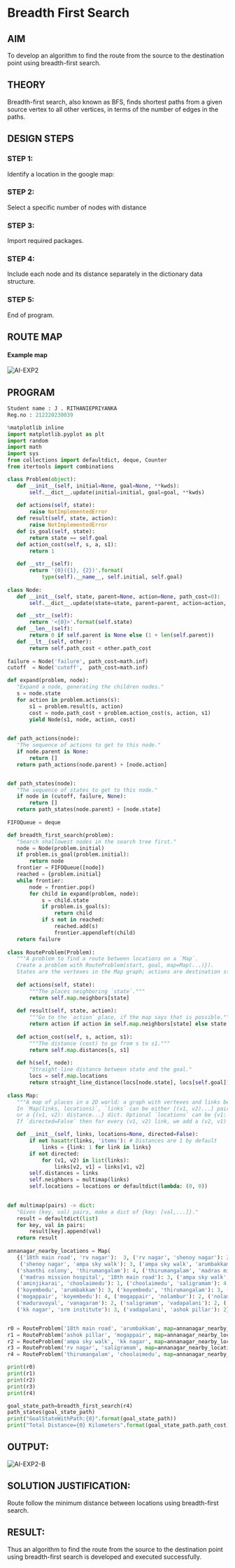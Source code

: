 # Breadth First Search
## AIM

To develop an algorithm to find the route from the source to the destination point using breadth-first search.

## THEORY
Breadth-first search, also known as BFS, finds shortest paths from a given source vertex to all other vertices, in terms of the number of edges in the paths.

## DESIGN STEPS

### STEP 1:
Identify a location in the google map:

### STEP 2:
Select a specific number of nodes with distance

### STEP 3:
Import required packages.

### STEP 4:
Include each node and its distance separately in the dictionary data structure.

### STEP 5:
End of program.


## ROUTE MAP
#### Example map

![AI-EXP2](https://user-images.githubusercontent.com/75235132/166143654-cfb22c4d-77d9-4f95-9d04-83870e3cc3a8.png)

## PROGRAM
```python
Student name : J . RITHANIEPRIYANKA
Reg.no : 212220230039
 ```
 ```python
 %matplotlib inline
import matplotlib.pyplot as plt
import random
import math
import sys
from collections import defaultdict, deque, Counter
from itertools import combinations

class Problem(object):
    def __init__(self, initial=None, goal=None, **kwds): 
        self.__dict__.update(initial=initial, goal=goal, **kwds) 
        
    def actions(self, state):        
        raise NotImplementedError
    def result(self, state, action): 
        raise NotImplementedError
    def is_goal(self, state):        
        return state == self.goal
    def action_cost(self, s, a, s1): 
        return 1
    
    def __str__(self):
        return '{0}({1}, {2})'.format(
            type(self).__name__, self.initial, self.goal)
            
class Node:
    def __init__(self, state, parent=None, action=None, path_cost=0):
        self.__dict__.update(state=state, parent=parent, action=action, path_cost=path_cost)

    def __str__(self): 
        return '<{0}>'.format(self.state)
    def __len__(self): 
        return 0 if self.parent is None else (1 + len(self.parent))
    def __lt__(self, other): 
        return self.path_cost < other.path_cost
        
failure = Node('failure', path_cost=math.inf) 
cutoff  = Node('cutoff',  path_cost=math.inf)

def expand(problem, node):
    "Expand a node, generating the children nodes."
    s = node.state
    for action in problem.actions(s):
        s1 = problem.result(s, action)
        cost = node.path_cost + problem.action_cost(s, action, s1)
        yield Node(s1, node, action, cost)
        

def path_actions(node):
    "The sequence of actions to get to this node."
    if node.parent is None:
        return []  
    return path_actions(node.parent) + [node.action]


def path_states(node):
    "The sequence of states to get to this node."
    if node in (cutoff, failure, None): 
        return []
    return path_states(node.parent) + [node.state]
    
FIFOQueue = deque

def breadth_first_search(problem):
    "Search shallowest nodes in the search tree first."
    node = Node(problem.initial)
    if problem.is_goal(problem.initial):
        return node
    frontier = FIFOQueue([node])
    reached = {problem.initial}
    while frontier:
        node = frontier.pop()
        for child in expand(problem, node):
            s = child.state
            if problem.is_goal(s):
                return child
            if s not in reached:
                reached.add(s)
                frontier.appendleft(child)
    return failure
    
class RouteProblem(Problem):
    """A problem to find a route between locations on a `Map`.
    Create a problem with RouteProblem(start, goal, map=Map(...)}).
    States are the vertexes in the Map graph; actions are destination states."""
    
    def actions(self, state): 
        """The places neighboring `state`."""
        return self.map.neighbors[state]
    
    def result(self, state, action):
        """Go to the `action` place, if the map says that is possible."""
        return action if action in self.map.neighbors[state] else state
    
    def action_cost(self, s, action, s1):
        """The distance (cost) to go from s to s1."""
        return self.map.distances[s, s1]
    
    def h(self, node):
        "Straight-line distance between state and the goal."
        locs = self.map.locations
        return straight_line_distance(locs[node.state], locs[self.goal])
        
 class Map:
    """A map of places in a 2D world: a graph with vertexes and links between them. 
    In `Map(links, locations)`, `links` can be either [(v1, v2)...] pairs, 
    or a {(v1, v2): distance...} dict. Optional `locations` can be {v1: (x, y)} 
    If `directed=False` then for every (v1, v2) link, we add a (v2, v1) link."""

    def __init__(self, links, locations=None, directed=False):
        if not hasattr(links, 'items'): # Distances are 1 by default
            links = {link: 1 for link in links}
        if not directed:
            for (v1, v2) in list(links):
                links[v2, v1] = links[v1, v2]
        self.distances = links
        self.neighbors = multimap(links)
        self.locations = locations or defaultdict(lambda: (0, 0))

        
def multimap(pairs) -> dict:
    "Given (key, val) pairs, make a dict of {key: [val,...]}."
    result = defaultdict(list)
    for key, val in pairs:
        result[key].append(val)
    return result
    
annanagar_nearby_locations = Map(
    {('18th main road', 'rv nagar'):  3, ('rv nagar', 'shenoy nagar'): 2,('shenoy nagar', 'chetpet'): 3, 
     ('shenoy nagar', 'ampa sky walk'): 3, ('ampa sky walk', 'arumbakkam'): 3, ('arumbakkam', 'shanthi colony'): 3,
    ('shanthi colony', 'thirumangalam'): 4, ('thirumangalam', 'madras mission hospital'): 2, 
     ('madras mission hospital', '18th main road'): 3, ('ampa sky walk', 'aminjikarai'): 1,
    ('aminjikarai', 'choolaimedu'): 1, ('choolaimedu', 'saligramam'): 4, ('saligramam', 'koyembedu'): 3,
    ('koyembedu', 'arumbakkam'): 3, ('koyembedu', 'thirumangalam'): 3, ('thirumangalam', 'mogappair'): 3, 
    ('mogappair', 'koyembedu'): 4, ('mogappair', 'nolambur'): 2, ('nolambur', 'maduravoyal'): 2,
    ('maduravoyal', 'vanagaram'): 2, ('saligramam', 'vadapalani'): 2, ('vadapalani', 'kk nagar'): 2,
    ('kk nagar', 'srm institute'): 3, ('vadapalani', 'ashok pillar'): 2})


r0 = RouteProblem('18th main road', 'arumbakkam', map=annanagar_nearby_locations)
r1 = RouteProblem('ashok pillar', 'mogappair', map=annanagar_nearby_locations)
r2 = RouteProblem('ampa sky walk', 'kk nagar', map=annanagar_nearby_locations)
r3 = RouteProblem('rv nagar', 'saligramam', map=annanagar_nearby_locations)
r4 = RouteProblem('thirumangalam', 'choolaimedu', map=annanagar_nearby_locations)

print(r0)
print(r1)
print(r2)
print(r3)
print(r4)

goal_state_path=breadth_first_search(r4)
path_states(goal_state_path) 
print("GoalStateWithPath:{0}".format(goal_state_path))
print("Total Distance={0} Kilometers".format(goal_state_path.path_cost))

```

## OUTPUT:

![AI-EXP2-B](https://user-images.githubusercontent.com/75235132/166143669-02291ceb-900b-4647-98ec-1106620d0631.png)

## SOLUTION JUSTIFICATION:
Route follow the minimum distance between locations using breadth-first search.

## RESULT:
Thus an algorithm to find the route from the source to the destination point using breadth-first search is developed and executed successfully.
